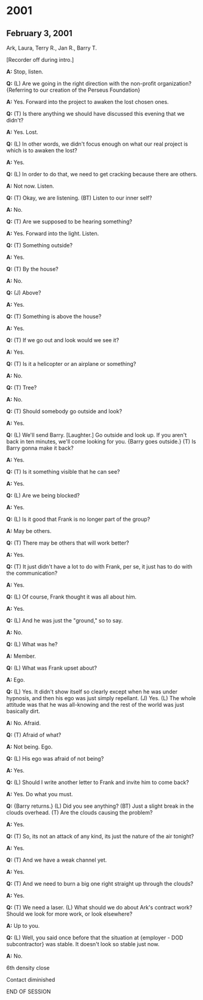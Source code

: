 # 2001
## February 3, 2001
Ark, Laura, Terry R., Jan R., Barry T.

[Recorder off during intro.]

**A:** Stop, listen.

**Q:** (L) Are we going in the right direction with the non-profit organization? {Referring to our creation of the Perseus Foundation}

**A:** Yes. Forward into the project to awaken the lost chosen ones.

**Q:** (T) Is there anything we should have discussed this evening that we didn't?

**A:** Yes. Lost.

**Q:** (L) In other words, we didn't focus enough on what our real project is which is to awaken the lost?

**A:** Yes.

**Q:** (L) In order to do that, we need to get cracking because there are others.

**A:** Not now. Listen.

**Q:** (T) Okay, we are listening. (BT) Listen to our inner self?

**A:** No.

**Q:** (T) Are we supposed to be hearing something?

**A:** Yes. Forward into the light. Listen.

**Q:** (T) Something outside?

**A:** Yes.

**Q:** (T) By the house?

**A:** No.

**Q:** (J) Above?

**A:** Yes.

**Q:** (T) Something is above the house?

**A:** Yes.

**Q:** (T) If we go out and look would we see it?

**A:** Yes.

**Q:** (T) Is it a helicopter or an airplane or something?

**A:** No.

**Q:** (T) Tree?

**A:** No.

**Q:** (T) Should somebody go outside and look?

**A:** Yes.

**Q:** (L) We'll send Barry. [Laughter.] Go outside and look up. If you aren't back in ten minutes, we'll come looking for you. {Barry goes outside.} (T) Is Barry gonna make it back?

**A:** Yes.

**Q:** (T) Is it something visible that he can see?

**A:** Yes.

**Q:** (L) Are we being blocked?

**A:** Yes.

**Q:** (L) Is it good that Frank is no longer part of the group?

**A:** May be others.

**Q:** (T) There may be others that will work better?

**A:** Yes.

**Q:** (T) It just didn't have a lot to do with Frank, per se, it just has to do with the communication?

**A:** Yes.

**Q:** (L) Of course, Frank thought it was all about him.

**A:** Yes.

**Q:** (L) And he was just the "ground," so to say.

**A:** No.

**Q:** (L) What was he?

**A:** Member.

**Q:** (L) What was Frank upset about?

**A:** Ego.

**Q:** (L) Yes. It didn't show itself so clearly except when he was under hypnosis, and then his ego was just simply repellant. (J) Yes. (L) The whole attitude was that he was all-knowing and the rest of the world was just basically dirt.

**A:** No. Afraid.

**Q:** (T) Afraid of what?

**A:** Not being. Ego.

**Q:** (L) His ego was afraid of not being?

**A:** Yes.

**Q:** (L) Should I write another letter to Frank and invite him to come back?

**A:** Yes. Do what you must.

**Q:** {Barry returns.} (L) Did you see anything? (BT) Just a slight break in the clouds overhead. (T) Are the clouds causing the problem?

**A:** Yes.

**Q:** (T) So, its not an attack of any kind, its just the nature of the air tonight?

**A:** Yes.

**Q:** (T) And we have a weak channel yet.

**A:** Yes.

**Q:** (T) And we need to burn a big one right straight up through the clouds?

**A:** Yes.

**Q:** (T) We need a laser. (L) What should we do about Ark's contract work? Should we look for more work, or look elsewhere?

**A:** Up to you.

**Q:** (L) Well, you said once before that the situation at {employer - DOD subcontractor} was stable. It doesn't look so stable just now.

**A:** No.

6th density close

Contact diminished

END OF SESSION

